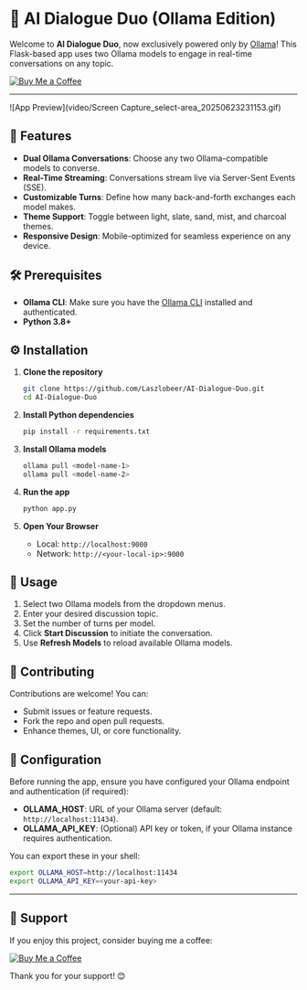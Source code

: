 # 🤖 AI Dialogue Duo (Ollama Edition)

Welcome to **AI Dialogue Duo**, now exclusively powered only by [Ollama](https://ollama.com)! This Flask-based app uses two Ollama models to engage in real-time conversations on any topic.


[![Buy Me a Coffee](https://img.shields.io/badge/☕️-Buy%20Me%20a%20Coffee-yellow?style=flat\&logo=ko-fi)](https://ko-fi.com/laszlobeer)

---
![App Preview](video/Screen Capture_select-area_20250623231153.gif)


## 🚀 Features

* **Dual Ollama Conversations**: Choose any two Ollama-compatible models to converse.
* **Real-Time Streaming**: Conversations stream live via Server-Sent Events (SSE).
* **Customizable Turns**: Define how many back-and-forth exchanges each model makes.
* **Theme Support**: Toggle between light, slate, sand, mist, and charcoal themes.
* **Responsive Design**: Mobile-optimized for seamless experience on any device.

## 🛠️ Prerequisites

* **Ollama CLI**: Make sure you have the [Ollama CLI](https://ollama.com/docs/cli-install) installed and authenticated.
* **Python 3.8+**

## ⚙️ Installation

1. **Clone the repository**

   ```bash
   git clone https://github.com/Laszlobeer/AI-Dialogue-Duo.git
   cd AI-Dialogue-Duo
   ```

2. **Install Python dependencies**

   ```bash
   pip install -r requirements.txt
   ```

3. **Install Ollama models**

   ```bash
   ollama pull <model-name-1>
   ollama pull <model-name-2>
   ```

4. **Run the app**

   ```bash
   python app.py
   ```

5. **Open Your Browser**

   * Local: `http://localhost:9000`
   * Network: `http://<your-local-ip>:9000`

## 🧩 Usage

1. Select two Ollama models from the dropdown menus.
2. Enter your desired discussion topic.
3. Set the number of turns per model.
4. Click **Start Discussion** to initiate the conversation.
5. Use **Refresh Models** to reload available Ollama models.

## 🤝 Contributing

Contributions are welcome! You can:

* Submit issues or feature requests.
* Fork the repo and open pull requests.
* Enhance themes, UI, or core functionality.



## 🧰 Configuration

Before running the app, ensure you have configured your Ollama endpoint and authentication (if required):

* **OLLAMA\_HOST**: URL of your Ollama server (default: `http://localhost:11434`).
* **OLLAMA\_API\_KEY**: (Optional) API key or token, if your Ollama instance requires authentication.

You can export these in your shell:

```bash
export OLLAMA_HOST=http://localhost:11434
export OLLAMA_API_KEY=<your-api-key>
```


---

## 💖 Support

If you enjoy this project, consider buying me a coffee:

[![Buy Me a Coffee](https://img.shields.io/badge/☕️-Buy%20Me%20a%20Coffee-yellow?style=flat\&logo=ko-fi)](https://ko-fi.com/laszlobeer)

Thank you for your support! 😊

